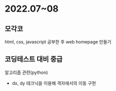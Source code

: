# 2022.07~08

## 모각코 
html, css, javascript 공부한 후 web homepage 만들기

## 코딩테스트 대비 중급
알고리즘 관련(python) <br>
- dx, dy 테크닉을 이용해 격자에서의 이동 구현

